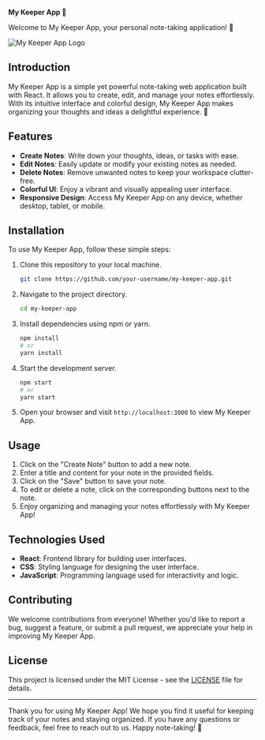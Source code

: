 **My Keeper App 📝**

Welcome to My Keeper App, your personal note-taking application! 🌟

![My Keeper App Logo](https://example.com/my-keeper-app-logo.png)

## Introduction

My Keeper App is a simple yet powerful note-taking web application built with React. It allows you to create, edit, and manage your notes effortlessly. With its intuitive interface and colorful design, My Keeper App makes organizing your thoughts and ideas a delightful experience. 🎨

## Features

- **Create Notes**: Write down your thoughts, ideas, or tasks with ease.
- **Edit Notes**: Easily update or modify your existing notes as needed.
- **Delete Notes**: Remove unwanted notes to keep your workspace clutter-free.
- **Colorful UI**: Enjoy a vibrant and visually appealing user interface.
- **Responsive Design**: Access My Keeper App on any device, whether desktop, tablet, or mobile.

## Installation

To use My Keeper App, follow these simple steps:

1. Clone this repository to your local machine.
   ```bash
   git clone https://github.com/your-username/my-keeper-app.git
   ```
2. Navigate to the project directory.
   ```bash
   cd my-keeper-app
   ```
3. Install dependencies using npm or yarn.
   ```bash
   npm install
   # or
   yarn install
   ```
4. Start the development server.
   ```bash
   npm start
   # or
   yarn start
   ```
5. Open your browser and visit `http://localhost:3000` to view My Keeper App.

## Usage

1. Click on the "Create Note" button to add a new note.
2. Enter a title and content for your note in the provided fields.
3. Click on the "Save" button to save your note.
4. To edit or delete a note, click on the corresponding buttons next to the note.
5. Enjoy organizing and managing your notes effortlessly with My Keeper App!

## Technologies Used

- **React**: Frontend library for building user interfaces.
- **CSS**: Styling language for designing the user interface.
- **JavaScript**: Programming language used for interactivity and logic.

## Contributing

We welcome contributions from everyone! Whether you'd like to report a bug, suggest a feature, or submit a pull request, we appreciate your help in improving My Keeper App.

## License

This project is licensed under the MIT License - see the [LICENSE](LICENSE) file for details.

---

Thank you for using My Keeper App! We hope you find it useful for keeping track of your notes and staying organized. If you have any questions or feedback, feel free to reach out to us. Happy note-taking! 🚀
